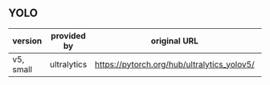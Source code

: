 ## YOLO

| version | provided by | original URL | Proxy |
| ------- | ----------- | ------------ | ----- |
| v5, small | ultralytics | https://pytorch.org/hub/ultralytics_yolov5/ | [model](yolo/v5/ultralytics/v3.1/models/yolov5s.yaml)<br>[weights](yolo/v5/ultralytics/v3.1/weights/yolov5s.pt)<br> |


